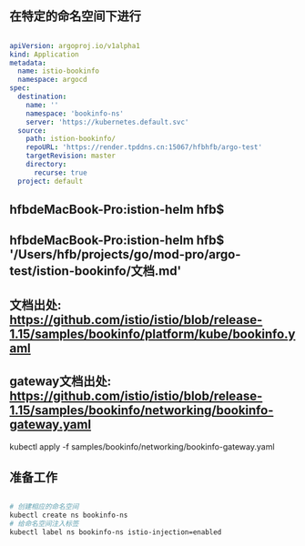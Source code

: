 


## 在特定的命名空间下进行


``` yaml

apiVersion: argoproj.io/v1alpha1
kind: Application
metadata:
  name: istio-bookinfo
  namespace: argocd
spec:
  destination:
    name: ''
    namespace: 'bookinfo-ns'
    server: 'https://kubernetes.default.svc'
  source:
    path: istion-bookinfo/
    repoURL: 'https://render.tpddns.cn:15067/hfbhfb/argo-test'
    targetRevision: master
    directory:
      recurse: true
  project: default


```


## hfbdeMacBook-Pro:istion-helm hfb$ 
## hfbdeMacBook-Pro:istion-helm hfb$ '/Users/hfb/projects/go/mod-pro/argo-test/istion-bookinfo/文档.md'
## 文档出处:   https://github.com/istio/istio/blob/release-1.15/samples/bookinfo/platform/kube/bookinfo.yaml
## gateway文档出处:   https://github.com/istio/istio/blob/release-1.15/samples/bookinfo/networking/bookinfo-gateway.yaml


kubectl apply -f samples/bookinfo/networking/bookinfo-gateway.yaml



## 准备工作
``` bash

# 创建相应的命名空间
kubectl create ns bookinfo-ns
# 给命名空间注入标签
kubectl label ns bookinfo-ns istio-injection=enabled

```




